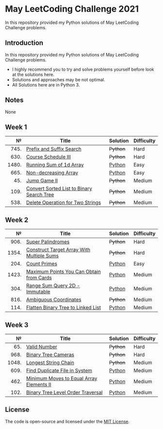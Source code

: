 # May LeetCoding Challenge 2021
In this repository provided my Python solutions of May LeetCoding Challenge problems.

## Introduction
In this repository provided my Python solutions of May LeetCoding Challenge problems. 
- I highly recommend you to try and solve problems yourself before look at the solutions here.
- Solutions and approaches may be not optimal.
- All Solutions here are in Python 3.

## Notes
None

## Week 1
|№|Title|Solution|Difficulty|
| ----: | --- | --- | --- |
|745.|[Prefix and Suffix Search](https://leetcode.com/problems/prefix-and-suffix-search/)|~~Python~~|Hard|
|630.|[Course Schedule III](https://leetcode.com/problems/course-schedule-iii/)|~~Python~~|Hard|
|1480.|[Running Sum of 1d Array](https://leetcode.com/problems/running-sum-of-1d-array/)|[Python](/Easy/1480.RunningSumof1dArray(ListComprehension).py)|Easy|
|665.|[Non-decreasing Array](https://leetcode.com/problems/non-decreasing-array/)|[Python](/Easy/665.Non-decreasingArray.py)|Easy|
|45.|[Jump Game II](https://leetcode.com/problems/jump-game-ii/)|~~Python~~|Medium|
|109.|[Convert Sorted List to Binary Search Tree](https://leetcode.com/problems/convert-sorted-list-to-binary-search-tree/)|~~Python~~|Medium|
|538.|[Delete Operation for Two Strings](https://leetcode.com/problems/delete-operation-for-two-strings/)|~~Python~~|Medium|

## Week 2
|№|Title|Solution|Difficulty|
| ----: | --- | --- | --- |
|906.|[Super Palindromes](https://leetcode.com/problems/super-palindromes/)|~~Python~~|Hard|
|1354.|[Construct Target Array With Multiple Sums](https://leetcode.com/problems/construct-target-array-with-multiple-sums/)|~~Python~~|Hard|
|204.|[Count Primes](https://leetcode.com/problems/count-primes/)|[Python](/Easy/204.CountPrimes.py)|Easy|
|1423.|[Maximum Points You Can Obtain from Cards](https://leetcode.com/problems/maximum-points-you-can-obtain-from-cards/)|[Python](/Medium/1423.MaximumPointsYouCanObtainfromCards.py)|Medium|
|304.|[Range Sum Query 2D - Immutable](https://leetcode.com/problems/range-sum-query-2d-immutable/)|[Python](/Medium/304.RangeSumQuery2D-Immutable(bruteforce2).py)|Medium|
|816.|[Ambiguous Coordinates](https://leetcode.com/problems/ambiguous-coordinates/)|~~Python~~|Medium|
|114.|[Flatten Binary Tree to Linked List](https://leetcode.com/problems/flatten-binary-tree-to-linked-list/)|[Python](/Medium/114.FlattenBinaryTreetoLinkedList.py)|Medium|

## Week 3
|№|Title|Solution|Difficulty|
| ----: | --- | --- | --- |
|65.|[Valid Number](https://leetcode.com/problems/valid-number/)|~~Python~~|Hard|
|968.|[Binary Tree Cameras](https://leetcode.com/problems/binary-tree-cameras/)|~~Python~~|Hard|
|1048.|[Longest String Chain](https://leetcode.com/problems/longest-string-chain/)|~~Python~~|Medium|
|609.|[Find Duplicate File in System](https://leetcode.com/problems/find-duplicate-file-in-system/)|[Python](/Medium/609.FindDuplicateFileinSystem.py)|Medium|
|462.|[Minimum Moves to Equal Array Elements II](https://leetcode.com/problems/minimum-moves-to-equal-array-elements-ii/)|[Python](/Medium/462.MinimumMovestoEqualArrayElementsII.py)|Medium|
|102.|[Binary Tree Level Order Traversal](https://leetcode.com/problems/binary-tree-level-order-traversal/)|[Python](/Medium/102.BinaryTreeLevelOrderTraversal.py)|Medium|

## License
The code is open-source and licensed under the [MIT License](/LICENSE).
